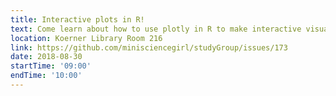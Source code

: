 ```yaml
---
title: Interactive plots in R!
text: Come learn about how to use plotly in R to make interactive visualizations!
location: Koerner Library Room 216
link: https://github.com/minisciencegirl/studyGroup/issues/173
date: 2018-08-30
startTime: '09:00'
endTime: '10:00'
---
```

